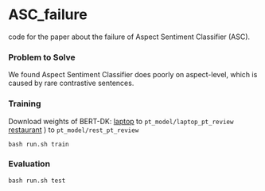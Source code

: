 # ASC_failure
code for the paper about the failure of Aspect Sentiment Classifier (ASC).

### Problem to Solve
We found Aspect Sentiment Classifier does poorly on aspect-level, which is caused by rare contrastive sentences.

### Training

Download weights of BERT-DK:
[laptop](https://drive.google.com/file/d/1TRjvi9g3ex7FrS2ospUQvF58b11z0sw7/view?usp=sharing) to ```pt_model/laptop_pt_review```  
[restaurant](https://drive.google.com/file/d/1nS8FsHB2d-s-ue5sDaWMnc5s2U1FlcMT/view?usp=sharing) ) to ```pt_model/rest_pt_review```

```
bash run.sh train
```

### Evaluation

```
bash run.sh test
```
